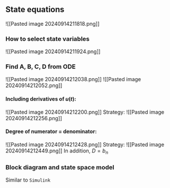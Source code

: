 ## State equations
![[Pasted image 20240914211818.png]]
### How to select state variables
![[Pasted image 20240914211924.png]]

### Find A, B, C, D from ODE
![[Pasted image 20240914212038.png]]
![[Pasted image 20240914212052.png]]
#### Including derivatives of $u(t)$:
![[Pasted image 20240914212200.png]]
Strategy:
![[Pasted image 20240914212256.png]]

#### Degree of numerator = denominator:
![[Pasted image 20240914212428.png]]
Strategy:
![[Pasted image 20240914212449.png]]
In addition, $D=b_n$

### Block diagram and state space model
Similar to `Simulink `

